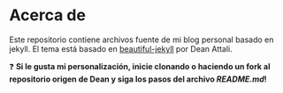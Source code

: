 # Acerca de

Este repositorio contiene archivos fuente de mi blog personal basado en jekyll.
El tema está basado en [beautiful-jekyll](https://github.com/daattali/beautiful-jekyll) por Dean Attali.

❓ **Si le gusta mi personalización, inicie clonando o haciendo un fork al repositorio origen de Dean y siga los pasos del archivo _README.md_!**
